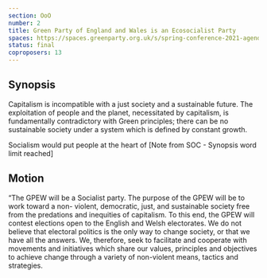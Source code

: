 ```yaml
---
section: OoO
number: 2
title: Green Party of England and Wales is an Ecosocialist Party
spaces: https://spaces.greenparty.org.uk/s/spring-conference-2021-agenda-forum2/?contentId=78525
status: final
coproposers: 13
---
```

## Synopsis

Capitalism is incompatible with a just society and a sustainable future. The exploitation of people and the planet, necessitated by capitalism, is fundamentally contradictory with Green principles; there can be no sustainable society under a system which is defined by constant growth.

Socialism would put people at the heart of [Note from SOC - Synopsis word limit reached]

## Motion

“The GPEW will be a Socialist party. The purpose of the GPEW will be to work toward a non- violent, democratic, just, and sustainable society free from the predations and inequities of capitalism. To this end, the GPEW will contest elections open to the English and Welsh electorates. We do not believe that electoral politics is the only way to change society, or that we have all the answers. We, therefore, seek to facilitate and cooperate with movements and initiatives which share our values, principles and objectives to achieve change through a variety of non-violent means, tactics and strategies.
